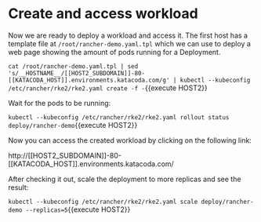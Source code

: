 # Create and access workload

Now we are ready to deploy a workload and access it. The first host has a template file at `/root/rancher-demo.yaml.tpl` which we can use to deploy a web page showing the amount of pods running for a Deployment.

`cat /root/rancher-demo.yaml.tpl | sed 's/__HOSTNAME__/[[HOST2_SUBDOMAIN]]-80-[[KATACODA_HOST]].environments.katacoda.com/g' | kubectl --kubeconfig /etc/rancher/rke2/rke2.yaml create -f -`{{execute HOST2}}

Wait for the pods to be running:

`kubectl --kubeconfig /etc/rancher/rke2/rke2.yaml rollout status deploy/rancher-demo`{{execute HOST2}}

Now you can access the created workload by clicking on the following link:

http://[[HOST2_SUBDOMAIN]]-80-[[KATACODA_HOST]].environments.katacoda.com/

After checking it out, scale the deployment to more replicas and see the result:

`kubectl --kubeconfig /etc/rancher/rke2/rke2.yaml scale deploy/rancher-demo --replicas=5`{{execute HOST2}}
